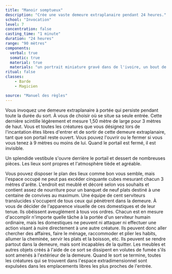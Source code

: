 ```yaml
---
title: "Manoir somptueux"
description: "Crée une vaste demeure extraplanaire pendant 24 heures."
school: "Invocation"
level: 7
concentration: false
casting_time: "1 minute"
duration: "24 heures"
range: "90 mètres"
components:
  verbal: true
  somatic: true
  material: true
  materials: "un portrait miniature gravé dans de l'ivoire, un bout de marbre poli et une minuscule cuillère en argent, chaque objet devant valoir au minimum 5 po"
ritual: false
classes:
    - Barde
    - Magicien

source: "Manuel des règles"
---
```

Vous invoquez une demeure extraplanaire à portée qui persiste pendant toute la durée du sort. À vous de choisir où se situe sa seule entrée. Cette dernière scintille légèrement et mesure 1,50 mètre de large pour 3 mètres de haut. Vous et toutes les créatures que vous désignez lors de l'incantation êtes libres d'entrer et de sortir de cette demeure extraplanaire, tant que son portail reste ouvert. Vous pouvez l'ouvrir ou le fermer si vous vous tenez à 9 mètres ou moins de lui. Quand le portail est fermé, il est invisible.

Un splendide vestibule s'ouvre derrière le portail et dessert de nombreuses pièces. Les lieux sont propres et l'atmosphère tiède et agréable.

Vous pouvez disposer le plan des lieux comme bon vous semble, mais l'espace occupé ne peut pas excéder cinquante cubes mesurant chacun 3 mètres d'arête. L'endroit est meublé et décoré selon vos souhaits et contient assez de nourriture pour un banquet de neuf plats destiné à une centaine de convives au maximum. Une équipe de cent serviteurs translucides s'occupent de tous ceux qui pénètrent dans la demeure. À vous de décider de l'apparence visuelle de ces domestiques et de leur tenue. Ils obéissent aveuglément à tous vos ordres. Chacun est en mesure d'accomplir n'importe quelle tâche à la portée d'un serviteur humain ordinaire, mais les domestiques ne peuvent ni attaquer ni effectuer une action visant à nuire directement à une autre créature. Ils peuvent donc aller chercher des affaires, faire le ménage, raccommoder et plier les habits, allumer la cheminée, servir les plats et la boisson, etc. Ils peuvent se rendre partout dans la demeure, mais sont incapables de la quitter. Les meubles et autres objets créés à l'aide de ce sort se dissipent en volutes de fumée s'ils sont amenés à l'extérieur de la demeure. Quand le sort se termine, toutes les créatures qui se trouvent dans l'espace extradimensionnel sont expulsées dans les emplacements libres les plus proches de l'entrée.
